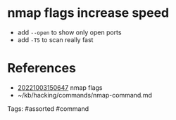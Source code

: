# nmap flags increase speed
- add `--open` to show only open ports
- add `-T5` to scan really fast


# References
- [20221003150647](/zet/20221003150647/README.md) nmap flags
- ~/kb/hacking/commands/nmap-command.md

Tags:
    #assorted #command
